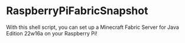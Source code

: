 # RaspberryPiFabricSnapshot
With this shell script, you can set up a Minecraft Fabric Server for Java Edition 22w16a on your Raspberry Pi!
